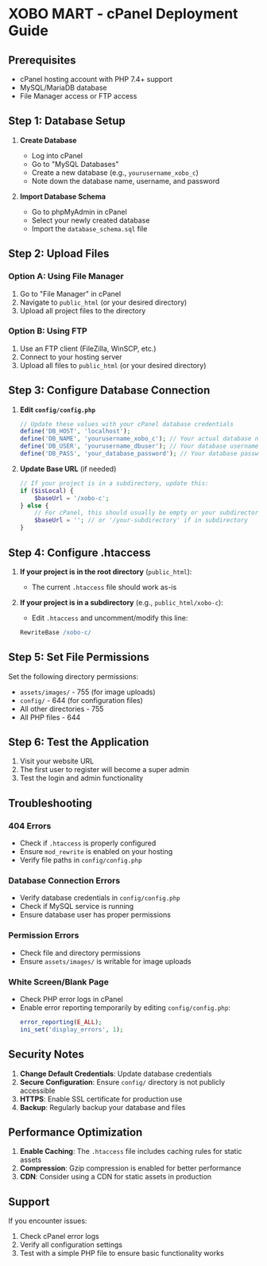 # XOBO MART - cPanel Deployment Guide

## Prerequisites
- cPanel hosting account with PHP 7.4+ support
- MySQL/MariaDB database
- File Manager access or FTP access

## Step 1: Database Setup

1. **Create Database**
   - Log into cPanel
   - Go to "MySQL Databases"
   - Create a new database (e.g., `yourusername_xobo_c`)
   - Note down the database name, username, and password

2. **Import Database Schema**
   - Go to phpMyAdmin in cPanel
   - Select your newly created database
   - Import the `database_schema.sql` file

## Step 2: Upload Files

### Option A: Using File Manager
1. Go to "File Manager" in cPanel
2. Navigate to `public_html` (or your desired directory)
3. Upload all project files to the directory

### Option B: Using FTP
1. Use an FTP client (FileZilla, WinSCP, etc.)
2. Connect to your hosting server
3. Upload all files to `public_html` (or your desired directory)

## Step 3: Configure Database Connection

1. **Edit `config/config.php`**
   ```php
   // Update these values with your cPanel database credentials
   define('DB_HOST', 'localhost');
   define('DB_NAME', 'yourusername_xobo_c'); // Your actual database name
   define('DB_USER', 'yourusername_dbuser'); // Your database username
   define('DB_PASS', 'your_database_password'); // Your database password
   ```

2. **Update Base URL** (if needed)
   ```php
   // If your project is in a subdirectory, update this:
   if ($isLocal) {
       $baseUrl = '/xobo-c';
   } else {
       // For cPanel, this should usually be empty or your subdirectory
       $baseUrl = ''; // or '/your-subdirectory' if in subdirectory
   }
   ```

## Step 4: Configure .htaccess

1. **If your project is in the root directory** (`public_html`):
   - The current `.htaccess` file should work as-is

2. **If your project is in a subdirectory** (e.g., `public_html/xobo-c`):
   - Edit `.htaccess` and uncomment/modify this line:
   ```apache
   RewriteBase /xobo-c/
   ```

## Step 5: Set File Permissions

Set the following directory permissions:
- `assets/images/` - 755 (for image uploads)
- `config/` - 644 (for configuration files)
- All other directories - 755
- All PHP files - 644

## Step 6: Test the Application

1. Visit your website URL
2. The first user to register will become a super admin
3. Test the login and admin functionality

## Troubleshooting

### 404 Errors
- Check if `.htaccess` is properly configured
- Ensure `mod_rewrite` is enabled on your hosting
- Verify file paths in `config/config.php`

### Database Connection Errors
- Verify database credentials in `config/config.php`
- Check if MySQL service is running
- Ensure database user has proper permissions

### Permission Errors
- Check file and directory permissions
- Ensure `assets/images/` is writable for image uploads

### White Screen/Blank Page
- Check PHP error logs in cPanel
- Enable error reporting temporarily by editing `config/config.php`:
  ```php
  error_reporting(E_ALL);
  ini_set('display_errors', 1);
  ```

## Security Notes

1. **Change Default Credentials**: Update database credentials
2. **Secure Configuration**: Ensure `config/` directory is not publicly accessible
3. **HTTPS**: Enable SSL certificate for production use
4. **Backup**: Regularly backup your database and files

## Performance Optimization

1. **Enable Caching**: The `.htaccess` file includes caching rules for static assets
2. **Compression**: Gzip compression is enabled for better performance
3. **CDN**: Consider using a CDN for static assets in production

## Support

If you encounter issues:
1. Check cPanel error logs
2. Verify all configuration settings
3. Test with a simple PHP file to ensure basic functionality works 